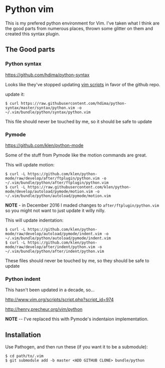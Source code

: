 # Python vim

This is my prefered python environment for Vim. I've taken what I think are the good parts from numerous places, thrown some glitter on them and created this syntax plugin.

## The Good parts

### Python syntax

https://github.com/hdima/python-syntax

Looks like they've stopped updating [vim scripts](http://www.vim.org/scripts/script.php?script_id=790) in favor of the github repo. 

update it:

    $ curl https://raw.githubusercontent.com/hdima/python-syntax/master/syntax/python.vim -o ~/.vim/bundle/python/syntax/python.vim

This file should never be touched by me, so it should be safe to update


### Pymode

https://github.com/klen/python-mode

Some of the stuff from Pymode like the motion commands are great.

This will update motion:

    $ curl -L https://github.com/klen/python-mode/raw/develop/after/ftplugin/python.vim -o ~/.vim/bundle/python/after/ftplugin/python.vim
    $ curl -L https://raw.githubusercontent.com/klen/python-mode/develop/autoload/pymode/motion.vim -o ~/.vim/bundle/python/autoload/pymode/motion.vim

**NOTE** - in December 2016 I maded changes to `after/ftplugin/python.vim` so you might not want to just update it willy nilly.

This will update indentation:

    $ curl -L https://github.com/klen/python-mode/raw/develop/autoload/pymode/indent.vim -o ~/.vim/bundle/python/autoload/pymode/indent.vim
    $ curl -L https://github.com/klen/python-mode/raw/develop/after/indent/python.vim -o ~/.vim/bundle/python/after/indent/python.vim

These files should never be touched by me, so they should be safe to update


### Python indent

This hasn't been updated in a decade, so...

http://www.vim.org/scripts/script.php?script_id=974

http://henry.precheur.org/vim/python

**NOTE** -- I've replaced this with Pymode's indentaion implementation.


## Installation

Use Pathogen, and then run these (if you want it to be a submodule):

    $ cd path/to/.vim
    $ git submodule add -b master <ADD GITHUB CLONE> bundle/python

